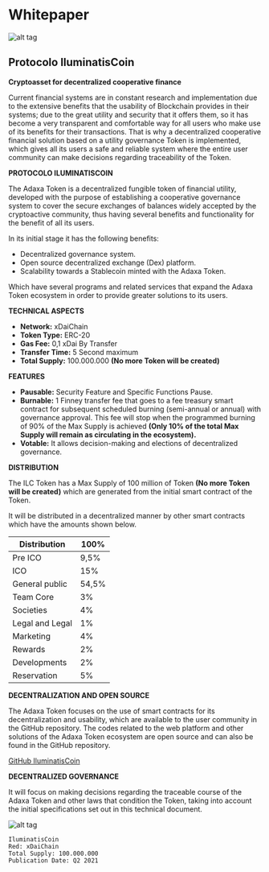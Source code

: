 # Whitepaper
![alt tag](https://i.ibb.co/h20ttL8/IC.png)
## Protocolo IluminatisCoin
**Cryptoasset for decentralized cooperative finance**

Current financial systems are in constant research and implementation due to the extensive benefits that the usability of Blockchain provides in their systems; due to the great utility and security that it offers them, so it has become a very transparent and comfortable way for all users who make use of its benefits for their transactions.
That is why a decentralized cooperative financial solution based on a utility governance Token is implemented, which gives all its users a safe and reliable system where the entire user community can make decisions regarding traceability of the Token.

**PROTOCOLO ILUMINATISCOIN**

The Adaxa Token is a decentralized fungible token of financial utility, developed with the purpose of establishing a cooperative governance system to cover the secure exchanges of balances widely accepted by the cryptoactive community, thus having several benefits and functionality for the benefit of all its users.

In its initial stage it has the following benefits:
* Decentralized governance system.
* Open source decentralized exchange (Dex) platform.
* Scalability towards a Stablecoin minted with the Adaxa Token.

Which have several programs and related services that expand the Adaxa Token ecosystem in order to provide greater solutions to its users.

**TECHNICAL ASPECTS**
- **Network:** xDaiChain
- **Token Type:** ERC-20
- **Gas Fee:** 0,1 xDai By Transfer
- **Transfer Time:** 5 Second maximum
- **Total Supply:** 100.000.000 **(No more Token will be created)**

**FEATURES**
- **Pausable:** Security Feature and Specific Functions Pause.
- **Burnable:** 1 Finney transfer fee that goes to a fee treasury smart contract for subsequent scheduled burning (semi-annual or annual) with governance approval. This fee will stop when the programmed burning of 90% of the Max Supply is achieved **(Only 10% of the total Max Supply will remain as circulating in the ecosystem).**
- **Votable:** It allows decision-making and elections of decentralized governance.

**DISTRIBUTION**

The ILC Token has a Max Supply of 100 million of Token **(No more Token will be created)** which are generated from the initial smart contract of the Token.

It will be distributed in a decentralized manner by other smart contracts which have the amounts shown below. 

| Distribution	 | 100%	 |
| ------------- | ------------- |
| Pre ICO | 9,5% |
| ICO | 15% |
| General public | 54,5% |
| Team Core | 3% |
| Societies  | 4% |
| Legal and Legal	| 1% |
| Marketing	| 4% |
| Rewards | 2% |
| Developments | 2% |
| Reservation | 5% |


**DECENTRALIZATION AND OPEN SOURCE**

The Adaxa Token focuses on the use of smart contracts for its decentralization and usability, which are available to the user community in the GitHub repository.
The codes related to the web platform and other solutions of the Adaxa Token ecosystem are open source and can also be found in the GitHub repository.

[GitHub IluminatisCoin](https://github.com/IluminatisCoin)

**DECENTRALIZED GOVERNANCE**

It will focus on making decisions regarding the traceable course of the Adaxa Token and other laws that condition the Token, taking into account the initial specifications set out in this technical document.

![alt tag](https://i.ibb.co/h20ttL8/IC.png)
```**IluminatisCoin**
IluminatisCoin
Red: xDaiChain
Total Supply: 100.000.000
Publication Date: Q2 2021
```
